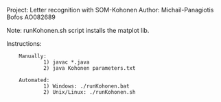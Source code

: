 Project: Letter recognition with SOM-Kohonen
Author: Michail-Panagiotis Bofos AO082689

Note: runKohonen.sh script installs the matplot lib.

Instructions:

        Manually: 
                1) javac *.java
                2) java Kohonen parameters.txt

        Automated:
                1) Windows: ./runKohonen.bat
                2) Unix/Linux: ./runKohonen.sh
